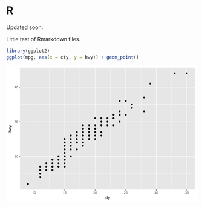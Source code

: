 R
================

Updated soon.

Little test of Rmarkdown files.

``` r
library(ggplot2)
ggplot(mpg, aes(x = cty, y = hwy)) + geom_point()
```

![](index_files/figure-markdown_github-ascii_identifiers/unnamed-chunk-1-1.png)
